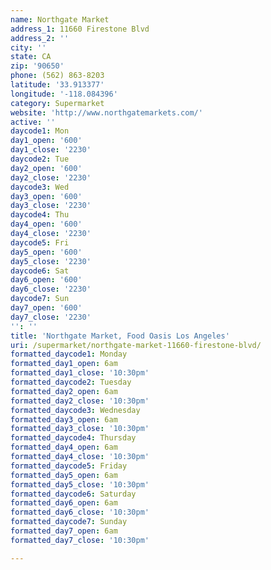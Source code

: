 ```yaml
---
name: Northgate Market
address_1: 11660 Firestone Blvd
address_2: ''
city: ''
state: CA
zip: '90650'
phone: (562) 863-8203
latitude: '33.913377'
longitude: '-118.084396'
category: Supermarket
website: 'http://www.northgatemarkets.com/'
active: ''
daycode1: Mon
day1_open: '600'
day1_close: '2230'
daycode2: Tue
day2_open: '600'
day2_close: '2230'
daycode3: Wed
day3_open: '600'
day3_close: '2230'
daycode4: Thu
day4_open: '600'
day4_close: '2230'
daycode5: Fri
day5_open: '600'
day5_close: '2230'
daycode6: Sat
day6_open: '600'
day6_close: '2230'
daycode7: Sun
day7_open: '600'
day7_close: '2230'
'': ''
title: 'Northgate Market, Food Oasis Los Angeles'
uri: /supermarket/northgate-market-11660-firestone-blvd/
formatted_daycode1: Monday
formatted_day1_open: 6am
formatted_day1_close: '10:30pm'
formatted_daycode2: Tuesday
formatted_day2_open: 6am
formatted_day2_close: '10:30pm'
formatted_daycode3: Wednesday
formatted_day3_open: 6am
formatted_day3_close: '10:30pm'
formatted_daycode4: Thursday
formatted_day4_open: 6am
formatted_day4_close: '10:30pm'
formatted_daycode5: Friday
formatted_day5_open: 6am
formatted_day5_close: '10:30pm'
formatted_daycode6: Saturday
formatted_day6_open: 6am
formatted_day6_close: '10:30pm'
formatted_daycode7: Sunday
formatted_day7_open: 6am
formatted_day7_close: '10:30pm'

---
```

